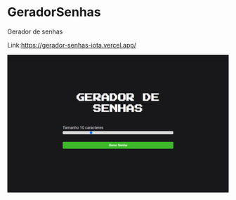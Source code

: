 # GeradorSenhas
Gerador de senhas

Link:https://gerador-senhas-iota.vercel.app/

![Employee data](./geradorSenhasImg.png)
